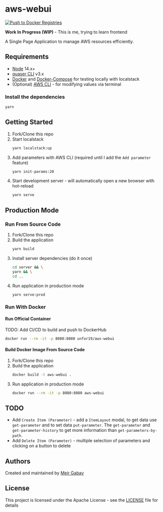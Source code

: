 # aws-webui

[![Push to Docker Registries](https://github.com/unfor19/aws-webui/actions/workflows/docker-latest.yml/badge.svg)](https://github.com/unfor19/aws-webui/actions/workflows/docker-latest.yml)

**Work In Progress (WIP)** - This is me, trying to learn frontend

A Single Page Application to manage AWS resources efficiently.

## Requirements

- [Node](https://nodejs.org/en/download/) 14.x+
- [quaser CLI](https://quasar.dev/quasar-cli/installation) v3.x
- [Docker](https://docs.docker.com/get-docker/) and [Docker-Compose](https://docs.docker.com/compose/install/) for testing locally with localstack
- (Optional) [AWS CLI](https://docs.aws.amazon.com/cli/latest/userguide/cli-chap-install.html) - for modifying values via terminal
### Install the dependencies
```bash
yarn
```

## Getting Started

1. Fork/Clone this repo
1. Start localstack
    ```bash
    yarn localstack:up
    ```
1. Add parameters with AWS CLI (required until I add the `Add parameter` feature)
   ```bash
   yarn init-params:20
   ```
1. Start development server - will automatically open a new browser with hot-reload
   ```bash
   yarn serve
   ```

## Production Mode

### Run From Source Code

1. Fork/Clone this repo
1. Build the application
    ```bash
    yarn build
    ```
1. Install server dependencies (do it once)
   ```bash
   cd server && \
   yarn && \
   cd ..
   ```
1. Run application in production mode
   ```bash
   yarn serve:prod
   ```

### Run With Docker

#### Run Official Container

TODO: Add CI/CD to build and push to DockerHub

```bash
docker run --rm -it -p 8080:8080 unfor19/aws-webui
```

#### Build Docker Image From Source Code

1. Fork/Clone this repo
1. Build the application
   ```bash
   docker build -t aws-webui .
   ```
1. Run application in production mode
   ```bash
   docker run --rm -it -p 8080:8080 aws-webui
   ```

## TODO

- Add `Create Item (Parameter)` - add a `ItemLayout` modal, to get data use `get-parameter` and to set data `put-parameter`. The `get-parameter` and `get-parameter-history` to get more information than `get-parameters-by-path`.
- Add `Delete Item (Parameter)` - multiple selection of parameters and clicking on a button to delete


## Authors

Created and maintained by [Meir Gabay](https://github.com/unfor19)

## License

This project is licensed under the Apache License - see the [LICENSE](https://github.com/unfor19/aws-webui/blob/master/LICENSE) file for details
